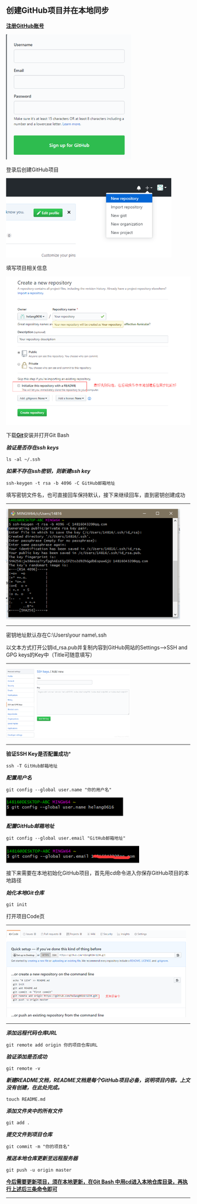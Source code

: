 ## **创建GitHub项目并在本地同步**

[**注册GitHub账号**](https://github.com/join?source=header-home)

<img src="../image/5.png" style="zoom: 80%;" />

登录后创建GitHub项目

<img src="../image/6.png" style="zoom: 80%;" />

填写项目相关信息

<img src="../image/7.png" style="zoom: 67%;" />

下载[**Git**](https://git-scm.com/downloads)安装并打开Git Bash

***验证是否存在ssh keys***

```
ls -al ~/.ssh
```

***如果不存在ssh密钥，则新建ssh key***

```
ssh-keygen -t rsa -b 4096 -C GitHub邮箱地址
```

填写密钥文件名，也可直接回车保持默认，接下来继续回车，直到密钥创建成功

------

<img src="../image/9.png" style="zoom: 80%;" />

------

密钥地址默认存在C:\Users\your  name\\.ssh

以文本方式打开公钥id_rsa.pub并复制内容到GitHub网站的Settings–>SSH and GPG keys的Key中（Title可随意填写）

------

<img src="../image/8.png" style="zoom: 33%;" />

------

**验证SSH Key是否配置成功***

```
ssh -T GitHub邮箱地址
```

***配置用户名***

```
git config --global user.name "你的用户名"
```

![](../image/10.png)

***配置GitHub邮箱地址***

```
git config --global user.email "GitHub邮箱地址"
```

![](/image/11.png)

接下来需要在本地初始化GitHub项目，首先用cd命令进入你保存GitHub项目的本地路径

***始化本地Git仓库***

```
git init
```

打开项目Code页

------

<img src="../image/12.png" style="zoom: 50%;" />

------

***添加远程代码仓库URL***

```
git remote add origin 你的项目仓库URL
```

***验证添加是否成功***

```
git remote -v
```

***新建README文档，README文档是每个GitHub项目必备，说明项目内容。上文没有创建，在此处完成。***

```
touch README.md
```

***添加文件夹中的所有文件***

```
git add .
```

***提交文件到项目仓库***

```
git commit -m "你的项目名"
```

***推送本地仓库更新至远程服务器***

```
git push -u origin master
```

**<u>今后需要更新项目，须在本地更新，在Git Bash 中用cd进入本地仓库目录，再执行上述后三条命令即可</u>**

------

